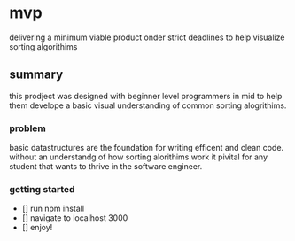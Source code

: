 # mvp
delivering a minimum viable product onder strict deadlines to help visualize sorting algorithims

## summary
this prodject was designed with beginner level programmers in mid to help them develope a basic visual understanding of common sorting alogrithims.

### problem
basic datastructures are the foundation for writing efficent and clean code. without an understandg of how sorting alorithims work it pivital for any student that wants to thrive in the software engineer.

### getting started
- [] run npm install
- [] navigate to localhost 3000
- [] enjoy!